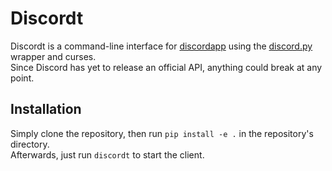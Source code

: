 # Discordt

Discordt is a command-line interface for [discordapp](https://discordapp.com) using the [discord.py](https://github.com/Rapptz/discord.py) wrapper and curses.  
Since Discord has yet to release an official API, anything could break at any point.

## Installation

Simply clone the repository, then run `pip install -e .` in the repository's directory.  
Afterwards, just run `discordt` to start the client.
